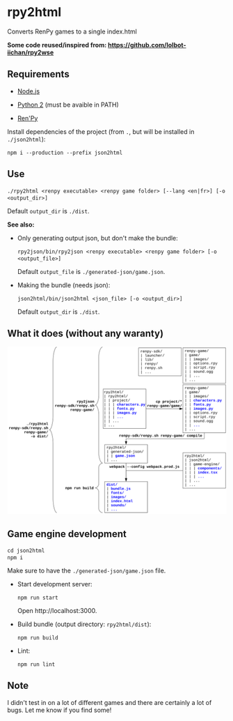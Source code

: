 # rpy2html

Converts RenPy games to a single index.html

**Some code reused/inspired from: https://github.com/lolbot-iichan/rpy2wse**


## Requirements

* [Node.js](https://nodejs.org)

* [Python 2](https://www.python.org/downloads/) (must be avaible in PATH)

* [Ren'Py](https://www.renpy.org/latest.html) 


Install dependencies of the project (from `.`, but will be installed in `./json2html`):

    npm i --production --prefix json2html


## Use

    ./rpy2html <renpy executable> <renpy game folder> [--lang <en|fr>] [-o <output_dir>]

Default `output_dir` is `./dist`.


**See also:**

* Only generating output json, but don't make the bundle:

      rpy2json/bin/rpy2json <renpy executable> <renpy game folder> [-o <output_file>]

  Default `output_file` is `./generated-json/game.json`.


* Making the bundle (needs json):

      json2html/bin/json2html <json_file> [-o <output_dir>]

  Default `output_dir` is `./dist`.


## What it does (without any waranty)

![what it does](what-it-does.svg)


## Game engine development

    cd json2html
    npm i

Make sure to have the `./generated-json/game.json` file.

* Start development server:

      npm run start

  Open http://localhost:3000.


* Build bundle (output directory: `rpy2html/dist`):

      npm run build

* Lint:

      npm run lint


## Note

I didn't test in on a lot of different games and there are certainly a lot of bugs. Let me know if you find some!
